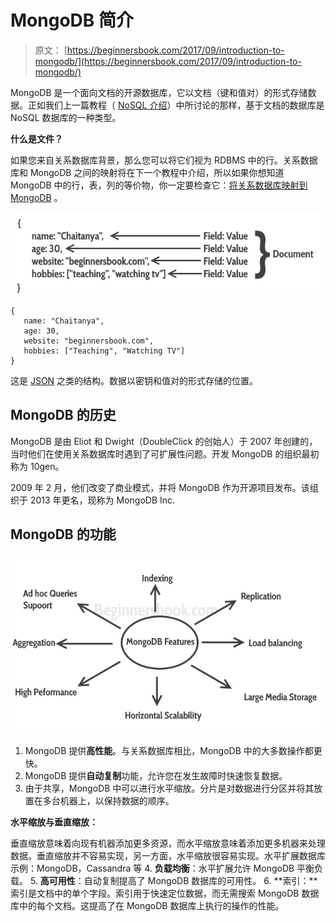 # MongoDB 简介

> 原文： [https://beginnersbook.com/2017/09/introduction-to-mongodb/](https://beginnersbook.com/2017/09/introduction-to-mongodb/)

MongoDB 是一个面向文档的开源数据库，它以文档（键和值对）的形式存储数据。正如我们上一篇教程（ [NoSQL 介绍](https://beginnersbook.com/2017/09/introduction-to-nosql/)）中所讨论的那样，基于文档的数据库是 NoSQL 数据库的一种类型。

**什么是文件？**

如果您来自关系数据库背景，那么您可以将它们视为 RDBMS 中的行。关系数据库和 MongoDB 之间的映射将在下一个教程中介绍，所以如果你想知道 MongoDB 中的行，表，列的等价物，你一定要检查它：[将关系数据库映射到 MongoDB](https://beginnersbook.com/2017/09/mapping-relational-databases-to-mongodb/) 。

![Document in MongoDB](img/41c34bfe53ecaa2e664b510cb6a305ce.jpg)

```
{
   name: "Chaitanya",
   age: 30,
   website: "beginnersbook.com",
   hobbies: ["Teaching", "Watching TV"]
}
```

这是 [JSON](https://beginnersbook.com/2015/04/json-tutorial/) 之类的结构。数据以密钥和值对的形式存储的位置。

## MongoDB 的历史

MongoDB 是由 Eliot 和 Dwight（DoubleClick 的创始人）于 2007 年创建的，当时他们在使用关系数据库时遇到了可扩展性问题。开发 MongoDB 的组织最初称为 10gen。

2009 年 2 月，他们改变了商业模式，并将 MongoDB 作为开源项目发布。该组织于 2013 年更名，现称为 MongoDB Inc.

## MongoDB 的功能

![MongoDB Features](img/e074ded6d5b1125ffcea7fed15210fc2.jpg)

1.  MongoDB 提供**高性能**。与关系数据库相比，MongoDB 中的大多数操作都更快。
2.  MongoDB 提供**自动复制**功能，允许您在发生故障时快速恢复数据。
3.  由于共享，MongoDB 中可以进行水平缩放。分片是对数据进行分区并将其放置在多台机器上，以保持数据的顺序。

**水平缩放与垂直缩放：**

垂直缩放意味着向现有机器添加更多资源，而水平缩放意味着添加更多机器来处理数据。垂直缩放并不容易实现，另一方面，水平缩放很容易实现。水平扩展数据库示例：MongoDB，Cassandra 等
4.  **负载均衡**：水平扩展允许 MongoDB 平衡负载。
5.  **高可用性**：自动复制提高了 MongoDB 数据库的可用性。
6.  **索引：**索引是文档中的单个字段。索引用于快速定位数据，而无需搜索 MongoDB 数据库中的每个文档。这提高了在 MongoDB 数据库上执行的操作的性能。